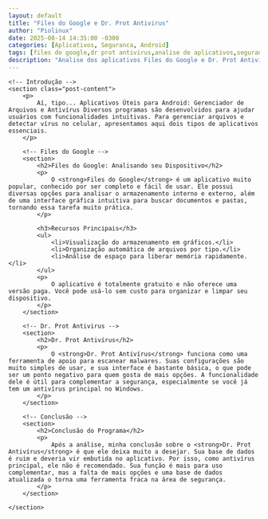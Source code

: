 ```yaml
---
layout: default
title: "Files do Google e Dr. Prot Antivirus"
author: "Piolinux"
date: 2025-08-14 14:35:00 -0300 
categories: [Aplicativos, Seguranca, Android]
tags: [files do google,dr prot antivirus,analise de aplicativos,seguranca digital,limpeza de armazenamento]
description: "Analise dos aplicativos Files do Google e Dr. Prot Antivirus, com recursos, vantagens e desvantagens."
---
```






<body>

<main>

    <!-- Introdução -->
    <section class="post-content">
        <p>
            Aí, tipo... Aplicativos Úteis para Android: Gerenciador de Arquivos e Antivírus Diversos programas são desenvolvidos para ajudar usuários com funcionalidades intuitivas. Para gerenciar arquivos e detectar vírus no celular, apresentamos aqui dois tipos de aplicativos essenciais.
        </p>

        <!-- Files do Google -->
        <section>
            <h2>Files do Google: Analisando seu Dispositivo</h2>
            <p>
                O <strong>Files do Google</strong> é um aplicativo muito popular, conhecido por ser completo e fácil de usar. Ele possui diversas opções para analisar o armazenamento interno e externo, além de uma interface gráfica intuitiva para buscar documentos e pastas, tornando essa tarefa muito prática.
            </p>

            <h3>Recursos Principais</h3>
            <ul>
                <li>Visualização do armazenamento em gráficos.</li>
                <li>Organização automática de arquivos por tipo.</li>
                <li>Análise de espaço para liberar memória rapidamente.</li>
            </ul>
            <p>
                O aplicativo é totalmente gratuito e não oferece uma versão paga. Você pode usá-lo sem custo para organizar e limpar seu dispositivo.
            </p>
        </section>

        <!-- Dr. Prot Antivirus -->
        <section>
            <h2>Dr. Prot Antivírus</h2>
            <p>
                O <strong>Dr. Prot Antivírus</strong> funciona como uma ferramenta de apoio para escanear malwares. Suas configurações são muito simples de usar, e sua interface é bastante básica, o que pode ser um ponto negativo para quem gosta de mais opções. A funcionalidade dele é útil para complementar a segurança, especialmente se você já tem um antivírus principal no Windows.
            </p>
        </section>

        <!-- Conclusão -->
        <section>
            <h2>Conclusão do Programa</h2>
            <p>
                Após a análise, minha conclusão sobre o <strong>Dr. Prot Antivírus</strong> é que ele deixa muito a desejar. Sua base de dados é ruim e deveria vir embutida no aplicativo. Por isso, como antivírus principal, ele não é recomendado. Sua função é mais para uso complementar, mas a falta de mais opções e uma base de dados atualizada o torna uma ferramenta fraca na área de segurança.
            </p>
        </section>

    </section>

</main>

</body>

